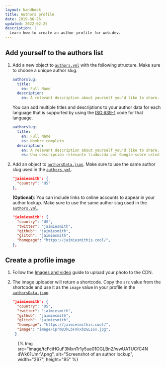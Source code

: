 ```yaml
---
layout: handbook
title: Authors profile
date: 2019-06-26
updated: 2022-02-25
description: |
  Learn how to create an author profile for web.dev.
---
```


## Add yourself to the authors list

1. Add a new object to [`authors.yml`](https://github.com/GoogleChrome/web.dev/blob/main/src/site/_data/i18n/authors.yml) with the following structure. Make sure to choose a unique author slug.

   ```yml
   authorslug:
     title:
       en: Full Name
     description:
       en: A relevant description about yourself you'd like to share.
   ```

   You can add multiple titles and descriptions to your author data for each language that is supported by using the [ISO 639-1](https://en.wikipedia.org/wiki/List_of_ISO_639-1_codes) code for that language.

   ```yml
   authorslug:
     title:
       en: Full Name
       es: Nombre completo
     description:
       en: A relevant description about yourself you'd like to share.
       es: Una descripción relevante traducida por Google sobre usted que le gustaría compartir.
   ```

2. Add an object to [`authorsData.json`](https://github.com/GoogleChrome/web.dev/blob/main/src/site/_data/authorsData.json). Make sure to use the same author slug used in the [`authors.yml`](https://github.com/GoogleChrome/web.dev/blob/main/src/site/_data/i18n/authors.yml).

   ```json
   "jaimiesmith": {
     "country": "US"
   },
   ```

   **(Optional)**: You can include links to online accounts to appear in your author lockup. Make sure to use the same author slug used in the [`authors.yml`](https://github.com/GoogleChrome/web.dev/blob/main/src/site/_data/i18n/authors.yml).

   ```json
   "jaimiesmith": {
     "country": "US",
     "twitter": "jaimiesmith",
     "github": "jaimiesmith",
     "glitch": "jaimiesmith",
     "homepage": "https://jaimiesmithis.cool/",
   },
   ```

## Create a profile image

1. Follow the [Images and video](/handbook/markup-media/) guide to upload your photo to the CDN.

2. The image uploader will return a shortcode. Copy the `src` value from the
   shortcode and use it as the `image` value in your profile in the [`authorsData.json`](https://github.com/GoogleChrome/web.dev/blob/main/src/site/_data/authorsData.json).

   ```json
   "jaimiesmith": {
     "country": "US",
     "twitter": "jaimiesmith",
     "github": "jaimiesmith",
     "glitch": "jaimiesmith",
     "homepage": "https://jaimiesmithis.cool/",
     "image": "image/Cprm03kLbFXkxbzGLI6x.jpg",
    }
   ```

<figure>
  {% Img src="image/tcFciHGuF3MxnTr1y5ue01OGLBn2/wwUATUCfC4NdWk61UmrV.png", alt="Screenshot of an author lockup", width="267", height="95" %}
</figure>
